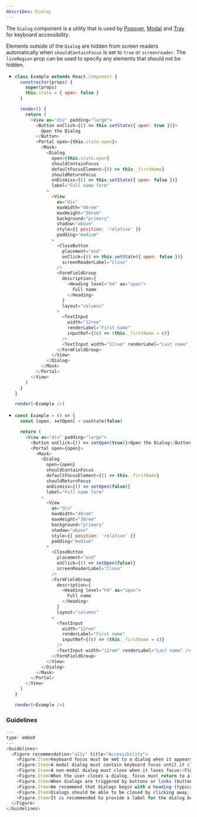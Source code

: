 ```yaml
---
describes: Dialog
---
```


The `Dialog` component is a utility that is used by
[Popover](#Popover), [Modal](#Modal) and [Tray](#Tray) for keyboard accessibility.

Elements outside of the `Dialog` are hidden from screen readers automatically when `shouldContainFocus` is set to `true` or `screenreader`. The `liveRegion` prop can be used to specify any elements that should not be hidden.

- ```js
  class Example extends React.Component {
    constructor(props) {
      super(props)
      this.state = { open: false }
    }

    render() {
      return (
        <View as="div" padding="large">
          <Button onClick={() => this.setState({ open: true })}>
            Open the Dialog
          </Button>
          <Portal open={this.state.open}>
            <Mask>
              <Dialog
                open={this.state.open}
                shouldContainFocus
                defaultFocusElement={() => this._firstName}
                shouldReturnFocus
                onDismiss={() => this.setState({ open: false })}
                label="Full name form"
              >
                <View
                  as="div"
                  maxWidth="40rem"
                  maxHeight="30rem"
                  background="primary"
                  shadow="above"
                  style={{ position: 'relative' }}
                  padding="medium"
                >
                  <CloseButton
                    placement="end"
                    onClick={() => this.setState({ open: false })}
                    screenReaderLabel="Close"
                  />
                  <FormFieldGroup
                    description={
                      <Heading level="h4" as="span">
                        Full name
                      </Heading>
                    }
                    layout="columns"
                  >
                    <TextInput
                      width="12rem"
                      renderLabel="First name"
                      inputRef={(c) => (this._firstName = c)}
                    />
                    <TextInput width="12rem" renderLabel="Last name" />
                  </FormFieldGroup>
                </View>
              </Dialog>
            </Mask>
          </Portal>
        </View>
      )
    }
  }

  render(<Example />)
  ```

- ```js
  const Example = () => {
    const [open, setOpen] = useState(false)

    return (
      <View as="div" padding="large">
        <Button onClick={() => setOpen(true)}>Open the Dialog</Button>
        <Portal open={open}>
          <Mask>
            <Dialog
              open={open}
              shouldContainFocus
              defaultFocusElement={() => this._firstName}
              shouldReturnFocus
              onDismiss={() => setOpen(false)}
              label="Full name form"
            >
              <View
                as="div"
                maxWidth="40rem"
                maxHeight="30rem"
                background="primary"
                shadow="above"
                style={{ position: 'relative' }}
                padding="medium"
              >
                <CloseButton
                  placement="end"
                  onClick={() => setOpen(false)}
                  screenReaderLabel="Close"
                />
                <FormFieldGroup
                  description={
                    <Heading level="h4" as="span">
                      Full name
                    </Heading>
                  }
                  layout="columns"
                >
                  <TextInput
                    width="12rem"
                    renderLabel="First name"
                    inputRef={(c) => (this._firstName = c)}
                  />
                  <TextInput width="12rem" renderLabel="Last name" />
                </FormFieldGroup>
              </View>
            </Dialog>
          </Mask>
        </Portal>
      </View>
    )
  }

  render(<Example />)
  ```

### Guidelines

```js
---
type: embed
---
<Guidelines>
  <Figure recommendation="a11y" title="Accessibility">
    <Figure.Item>Keyboard focus must be set to a dialog when it appears; usually on the first interactive element within the dialog</Figure.Item>
    <Figure.Item>A modal dialog must contain keyboard focus until it closes, so that keyboard or screen reader users won't mistakenly interact with background content that is meant to be hidden or inaccessible</Figure.Item>
    <Figure.Item>A non-modal dialog must close when it loses focus</Figure.Item>
    <Figure.Item>When the user closes a dialog, focus must return to a logical place within the page. This is usually to the element that triggered the dialog</Figure.Item>
    <Figure.Item>When dialogs are triggered by buttons or links (buttons are recommended), accessibility can be further enhanced by applying aria-haspopup="dialog" to the trigger. This will notify screen reader users that the trigger opens a dialog</Figure.Item>
    <Figure.Item>We recommend that dialogs begin with a heading (typically an H2)</Figure.Item>
    <Figure.Item>Dialogs should be able to be closed by clicking away, esc key and/or a close button</Figure.Item>
    <Figure.Item>It is recommended to provide a label for the dialog because, when specified, it will automatically set role="dialog". Alternatively, you can set aria-labelledby on the dialog to reference the ID of the visible title and set role="dialog" manually.</Figure.Item>
  </Figure>
</Guidelines>
```
